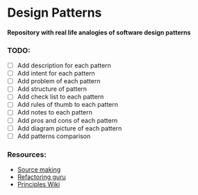 # Design Patterns

#### Repository with real life analogies of software design patterns 

### TODO:

- [ ] Add description for each pattern
- [ ] Add intent for each pattern
- [ ] Add problem of each pattern
- [ ] Add structure of pattern
- [ ] Add check list to each pattern
- [ ] Add rules of thumb to each pattern
- [ ] Add notes to each pattern
- [ ] Add pros and cons of each pattern
- [ ] Add diagram picture of each pattern
- [ ] Add patterns comparison

### Resources:

- [Source making](https://sourcemaking.com/)
- [Refactoring guru](https://refactoring.guru/)
- [Principles Wiki](http://principles-wiki.net/)